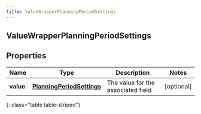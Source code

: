 ```yaml
---
title: ValueWrapperPlanningPeriodSettings
---
```

## ValueWrapperPlanningPeriodSettings


## Properties

| Name | Type | Description | Notes |
| ------------ | ------------- | ------------- | ------------- |
| **value** | <!----><!---->[**PlanningPeriodSettings**](PlanningPeriodSettings.html)<!----> | The value for the associated field |  [optional] |
{: class="table table-striped"}



